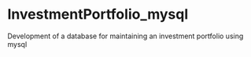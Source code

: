 # InvestmentPortfolio_mysql
Development of a database for maintaining an investment portfolio using mysql
